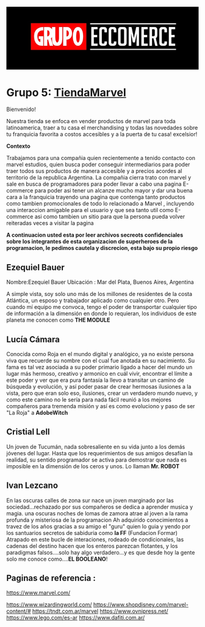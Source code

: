 

![](Imagenes/Readme.jpg)


# Grupo 5: [TiendaMarvel][website]

Bienvenido!

Nuestra tienda se enfoca en vender productos de marvel para toda latinoamerica, traer a tu casa el merchandising y todas las novedades sobre tu franquicia favorita a costos accesibles y a la puerta de tu casa! excelsior!

**Contexto**

Trabajamos para una compañia quien recientemente a tenido contacto con marvel estudios, quien busca poder conseguir intermediarios para poder traer todos sus productos de manera accesible y a precios acordes al territorio de la republica Argentina.
La compañia cierra trato con marvel y sale en busca de programadores para poder llevar a cabo una pagina E-commerce para poder asi tener un alcanze mucho mayor y dar una buena cara a la franquicia trayendo una pagina que contenga tanto productos como tambien promocionales de todo lo relacionado a Marvel , incluyendo una interaccion amigable para el usuario y que sea tanto util como E-commerce asi como tambien un sitio para que la persona pueda volver reiteradas veces a visitar la pagina





**A continuacion usted esta por leer archivos secreots confidenciales sobre los integrantes de esta organizacion de superheroes de la programacion, le pedimos cautela y discrecion, esta bajo su propio riesgo**


## Ezequiel Bauer

Nombre:Ezequiel Bauer
Ubicación : Mar del Plata, Buenos Aires, Argentina

A simple vista, soy solo uno más de los millones de residentes de la costa Atlántica, un esposo y trabajador aplicado como cualquier otro. Pero cuando mí equipo me convoca, tengo el poder de transportar cualquier tipo de información a la dimensión en donde lo requieran, los individuos de este planeta me conocen como **THE MODULE**


## Lucía Cámara

Conocida como Roja en el mundo digital y analógico, ya no existe persona viva que recuerde su nombre con el cual fue anotada en su
nacimiento.
Su fama es tal vez asociada a su poder primario ligado a hacer del mundo un lugar más hermoso, creativo y armoníco en cuál vivir, encontrar el límite a este poder y ver que era pura fantasía la llevo a transitar un camino de búsqueda y evolución, y así poder pasar de crear hermosas ilusiones a la vista, pero que eran solo eso, ilusiones, crear un verdadero mundo nuevo, y como este camino no le sería para nada fácil reunió a los mejores compañeros para tremenda misión y así es como evoluciono y paso de ser "La Roja" a **AdobeWitch**


## Cristial Lell

Un joven de Tucumán, nada sobresaliente en su vida junto a los demás jóvenes del lugar. Hasta que los requerimientos de sus amigos desafían la realidad, su sentido programador se activa para demostrar que nada es imposible en la dimensión de los ceros y unos. Lo llaman **Mr. ROBOT**



## Ivan Lezcano

En las oscuras calles de zona sur nace un joven marginado por las sociedad...rechazado por sus compañeros se dedica a aprender musica y magia. 
una oscuras noches de lomas de zamora atrae al joven a la rama profunda y misteriosa de la programacion
Ah adquirido conocimientos a travez de los años gracias a su amigo el "guru" quien lo guia y yendo por los santuarios secretos de sabiduria como **la FF** (Fundacion Formar) 
Atrapado en este bucle de interaciones, rodeado de condicionales, las cadenas del destino hacen que los enteros parezcan flotantes, y los paradigmas falsos....solo hay algo verdadero...y es que desde hoy la gente solo me conoce como....**EL BOOLEANO**!




## Paginas de referencia : 

https://www.marvel.com/ <br>

https://www.wizardingworld.com/
https://www.shopdisney.com/marvel-content/#
https://tndt.com.ar/marvel
https://www.ovnipress.net/
https://www.lego.com/es-ar
https://www.dafiti.com.ar/








[website]:https://tienda-marvel-la.netlify.app/
